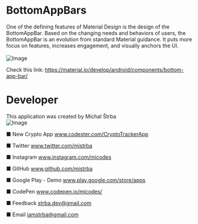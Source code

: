 # BottomAppBars
One of the defining features of Material Design is the design of the BottomAppBar. Based on the changing needs and behaviors of users, the BottomAppBar is an evolution from standard Material guidance. It puts more focus on features, increases engagement, and visually anchors the UI.
<br />
<br />
![Image](https://github.com/mistrba/BottomAppBars/blob/master/01.png?raw=true)

Check this link: https://material.io/develop/android/components/bottom-app-bar/ 

# Developer
This application was created by Michal Štrba
<br />
![Image](https://github.com/mistrba/BottomAppBars/blob/master/Micodes.png?raw=true)

■ New Crypto App   www.codester.com/CryptoTrackerApp

■ Twitter  www.twitter.com/mistrba

■ Instagram www.instagram.com/micodes

■ GitHub www.github.com/mistrba

■ Google Play - Demo  www.play.google.com/store/apps

■ CodePen www.codepen.io/micodes/

■ Feedback strba.dev@gmail.com

■ Email iamstrba@gmail.com
